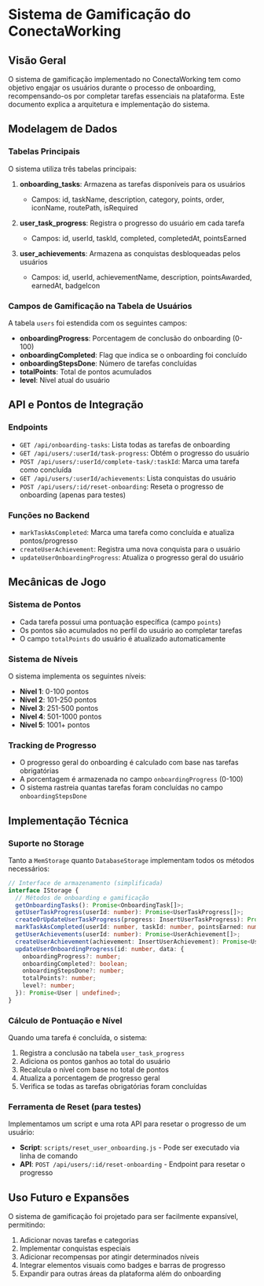 # Sistema de Gamificação do ConectaWorking

## Visão Geral

O sistema de gamificação implementado no ConectaWorking tem como objetivo engajar os usuários durante o processo de onboarding, recompensando-os por completar tarefas essenciais na plataforma. Este documento explica a arquitetura e implementação do sistema.

## Modelagem de Dados

### Tabelas Principais

O sistema utiliza três tabelas principais:

1. **onboarding_tasks**: Armazena as tarefas disponíveis para os usuários
   - Campos: id, taskName, description, category, points, order, iconName, routePath, isRequired

2. **user_task_progress**: Registra o progresso do usuário em cada tarefa
   - Campos: id, userId, taskId, completed, completedAt, pointsEarned

3. **user_achievements**: Armazena as conquistas desbloqueadas pelos usuários
   - Campos: id, userId, achievementName, description, pointsAwarded, earnedAt, badgeIcon

### Campos de Gamificação na Tabela de Usuários

A tabela `users` foi estendida com os seguintes campos:

- **onboardingProgress**: Porcentagem de conclusão do onboarding (0-100)
- **onboardingCompleted**: Flag que indica se o onboarding foi concluído
- **onboardingStepsDone**: Número de tarefas concluídas
- **totalPoints**: Total de pontos acumulados
- **level**: Nível atual do usuário

## API e Pontos de Integração

### Endpoints

- `GET /api/onboarding-tasks`: Lista todas as tarefas de onboarding
- `GET /api/users/:userId/task-progress`: Obtém o progresso do usuário
- `POST /api/users/:userId/complete-task/:taskId`: Marca uma tarefa como concluída
- `GET /api/users/:userId/achievements`: Lista conquistas do usuário
- `POST /api/users/:id/reset-onboarding`: Reseta o progresso de onboarding (apenas para testes)

### Funções no Backend

- `markTaskAsCompleted`: Marca uma tarefa como concluída e atualiza pontos/progresso
- `createUserAchievement`: Registra uma nova conquista para o usuário
- `updateUserOnboardingProgress`: Atualiza o progresso geral do usuário

## Mecânicas de Jogo

### Sistema de Pontos

- Cada tarefa possui uma pontuação específica (campo `points`)
- Os pontos são acumulados no perfil do usuário ao completar tarefas
- O campo `totalPoints` do usuário é atualizado automaticamente

### Sistema de Níveis

O sistema implementa os seguintes níveis:

- **Nível 1**: 0-100 pontos
- **Nível 2**: 101-250 pontos
- **Nível 3**: 251-500 pontos
- **Nível 4**: 501-1000 pontos
- **Nível 5**: 1001+ pontos

### Tracking de Progresso

- O progresso geral do onboarding é calculado com base nas tarefas obrigatórias
- A porcentagem é armazenada no campo `onboardingProgress` (0-100)
- O sistema rastreia quantas tarefas foram concluídas no campo `onboardingStepsDone`

## Implementação Técnica

### Suporte no Storage

Tanto a `MemStorage` quanto `DatabaseStorage` implementam todos os métodos necessários:

```typescript
// Interface de armazenamento (simplificada)
interface IStorage {
  // Métodos de onboarding e gamificação
  getOnboardingTasks(): Promise<OnboardingTask[]>;
  getUserTaskProgress(userId: number): Promise<UserTaskProgress[]>;
  createOrUpdateUserTaskProgress(progress: InsertUserTaskProgress): Promise<UserTaskProgress>;
  markTaskAsCompleted(userId: number, taskId: number, pointsEarned: number): Promise<UserTaskProgress | undefined>;
  getUserAchievements(userId: number): Promise<UserAchievement[]>;
  createUserAchievement(achievement: InsertUserAchievement): Promise<UserAchievement>;
  updateUserOnboardingProgress(id: number, data: {
    onboardingProgress?: number;
    onboardingCompleted?: boolean;
    onboardingStepsDone?: number;
    totalPoints?: number;
    level?: number;
  }): Promise<User | undefined>;
}
```

### Cálculo de Pontuação e Nível

Quando uma tarefa é concluída, o sistema:

1. Registra a conclusão na tabela `user_task_progress`
2. Adiciona os pontos ganhos ao total do usuário
3. Recalcula o nível com base no total de pontos
4. Atualiza a porcentagem de progresso geral
5. Verifica se todas as tarefas obrigatórias foram concluídas

### Ferramenta de Reset (para testes)

Implementamos um script e uma rota API para resetar o progresso de um usuário:

- **Script**: `scripts/reset_user_onboarding.js` - Pode ser executado via linha de comando
- **API**: `POST /api/users/:id/reset-onboarding` - Endpoint para resetar o progresso

## Uso Futuro e Expansões

O sistema de gamificação foi projetado para ser facilmente expansível, permitindo:

1. Adicionar novas tarefas e categorias
2. Implementar conquistas especiais
3. Adicionar recompensas por atingir determinados níveis
4. Integrar elementos visuais como badges e barras de progresso
5. Expandir para outras áreas da plataforma além do onboarding